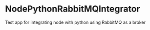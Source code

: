 # NodePythonRabbitMQIntegrator
Test app for integrating node with python using RabbitMQ as a broker
